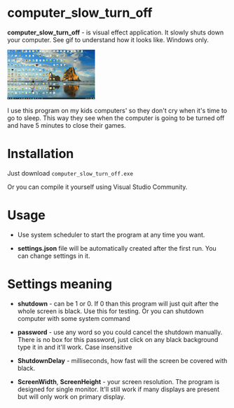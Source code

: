 # computer_slow_turn_off

**computer_slow_turn_off** - is visual effect application. It slowly shuts down your computer. See gif to understand how it looks like. Windows only.

![How it looks like](how_it_looks_like.gif)

I use this program on my kids computers' so they don't cry when it's time to go to sleep. This way they see when the computer is going to be turned off and have 5 minutes to close their games.

# Installation

Just download `computer_slow_turn_off.exe` 

Or you can compile it yourself using Visual Studio Community.

# Usage

- Use system scheduler to start the program at any time you want.

- **settings.json** file will be automatically created after the first run. You can change settings in it.

# Settings meaning

- **shutdown** - can be 1 or 0. If 0 than this program will just quit after the whole screen is black. Use this for testing. Or you can shutdown computer with some system command

- **password** - use any word so you could cancel the shutdown manually. There is no box for this password, just click on any black background type it in and it'll work. Case insensitive

- **ShutdownDelay** - milliseconds, how fast will the screen be covered with black.

- **ScreenWidth**, **ScreenHeight** - your screen resolution. The program is designed for single monitor. It'll still work if many displays are present but will only work on primary display.

